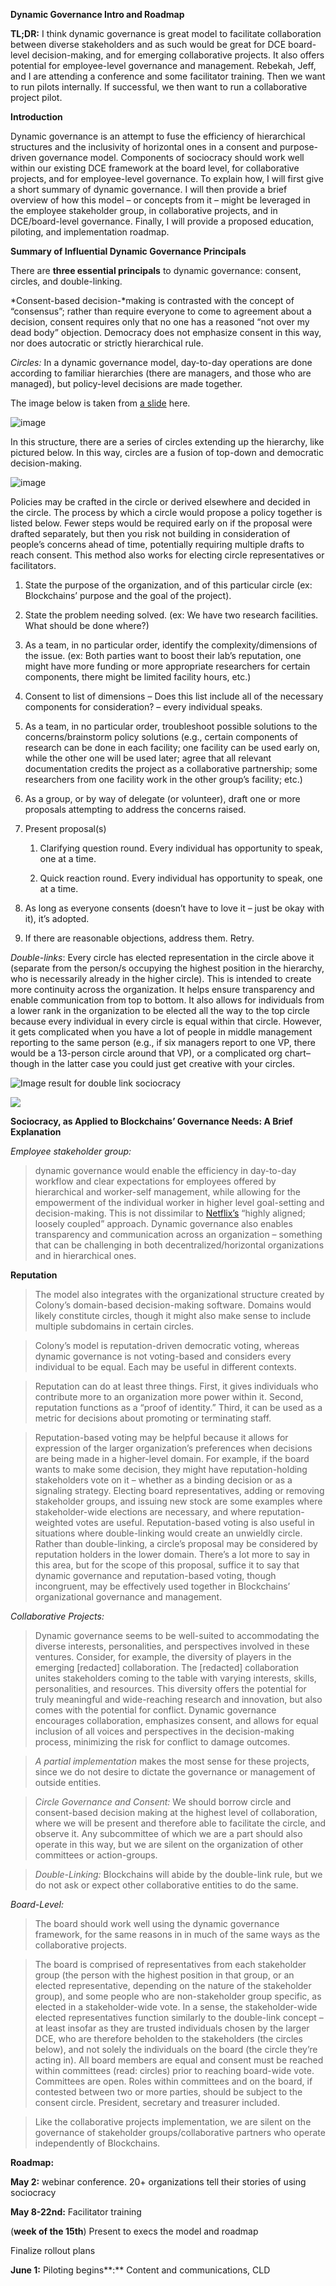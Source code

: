 **Dynamic Governance Intro and Roadmap**

**TL;DR:** I think dynamic governance is great model to facilitate collaboration
between diverse stakeholders and as such would be great for DCE board-level
decision-making, and for emerging collaborative projects. It also offers
potential for employee-level governance and management. Rebekah, Jeff, and I are
attending a conference and some facilitator training. Then we want to run pilots
internally. If successful, we then want to run a collaborative project pilot.

**Introduction**

Dynamic governance is an attempt to fuse the efficiency of hierarchical
structures and the inclusivity of horizontal ones in a consent and
purpose-driven governance model. Components of sociocracy should work well
within our existing DCE framework at the board level, for collaborative
projects, and for employee-level governance. To explain how, I will first give a
short summary of dynamic governance. I will then provide a brief overview of how
this model – or concepts from it – might be leveraged in the employee
stakeholder group, in collaborative projects, and in DCE/board-level governance.
Finally, I will provide a proposed education, piloting, and implementation
roadmap.

**Summary of Influential Dynamic Governance Principals**

There are **three essential principals** to dynamic governance: consent,
circles, and double-linking.

*Consent-based decision-*making is contrasted with the concept of “consensus”;
rather than require everyone to come to agreement about a decision, consent
requires only that no one has a reasoned “not over my dead body” objection.
Democracy does not emphasize consent in this way, nor does autocratic or
strictly hierarchical rule.

*Circles:* In a dynamic governance model, day-to-day operations are done
according to familiar hierarchies (there are managers, and those who are
managed), but policy-level decisions are made together.

The image below is taken from [a
slide](https://www.youtube.com/watch?v=F818QTn6_f8&feature=youtu.be) here.

![image](media/22e05a3468fe785267ca824fda3cffdd.png)

In this structure, there are a series of circles extending up the hierarchy,
like pictured below. In this way, circles are a fusion of top-down and
democratic decision-making.

![image](media/1951c8e443be92955c49a3f33cd4f874.png)

Policies may be crafted in the circle or derived elsewhere and decided in the
circle. The process by which a circle would propose a policy together is listed
below. Fewer steps would be required early on if the proposal were drafted
separately, but then you risk not building in consideration of people’s concerns
ahead of time, potentially requiring multiple drafts to reach consent. This
method also works for electing circle representatives or facilitators.

1.  State the purpose of the organization, and of this particular circle (ex:
    Blockchains’ purpose and the goal of the project).

2.  State the problem needing solved. (ex: We have two research facilities. What
    should be done where?)

3.  As a team, in no particular order, identify the complexity/dimensions of the
    issue. (ex: Both parties want to boost their lab’s reputation, one might
    have more funding or more appropriate researchers for certain components,
    there might be limited facility hours, etc.)

4.  Consent to list of dimensions – Does this list include all of the necessary
    components for consideration? – every individual speaks.

5.  As a team, in no particular order, troubleshoot possible solutions to the
    concerns/brainstorm policy solutions (e.g., certain components of research
    can be done in each facility; one facility can be used early on, while the
    other one will be used later; agree that all relevant documentation credits
    the project as a collaborative partnership; some researchers from one
    facility work in the other group’s facility; etc.)

6.  As a group, or by way of delegate (or volunteer), draft one or more
    proposals attempting to address the concerns raised.

7.  Present proposal(s)

    1.  Clarifying question round. Every individual has opportunity to speak,
        one at a time.

    2.  Quick reaction round. Every individual has opportunity to speak, one at
        a time.

8.  As long as everyone consents (doesn’t have to love it – just be okay with
    it), it’s adopted.

9.  If there are reasonable objections, address them. Retry.

*Double-links*: Every circle has elected representation in the circle above it
(separate from the person/s occupying the highest position in the hierarchy, who
is necessarily already in the higher circle). This is intended to create more
continuity across the organization. It helps ensure transparency and enable
communication from top to bottom. It also allows for individuals from a lower
rank in the organization to be elected all the way to the top circle because
every individual in every circle is equal within that circle. However, it gets
complicated when you have a lot of people in middle management reporting to the
same person (e.g., if six managers report to one VP, there would be a 13-person
circle around that VP), or a complicated org chart– though in the latter case
you could just get creative with your circles.

![Image result for double link sociocracy](media/fd7312cfc1529ac15961f35ab07a1d14.png)

![](media/943004af931e3a0f4f9cc924db817df9.png)

**Sociocracy, as Applied to Blockchains’ Governance Needs: A Brief Explanation**

*Employee stakeholder group:*

>   dynamic governance would enable the efficiency in day-to-day workflow and
>   clear expectations for employees offered by hierarchical and worker-self
>   management, while allowing for the empowerment of the individual worker in
>   higher level goal-setting and decision-making. This is not dissimilar to
>   [Netflix’s](https://jobs.netflix.com/culture) “highly aligned; loosely
>   coupled” approach. Dynamic governance also enables transparency and
>   communication across an organization – something that can be challenging in
>   both decentralized/horizontal organizations and in hierarchical ones.

**Reputation**

>   The model also integrates with the organizational structure created by
>   Colony’s domain-based decision-making software. Domains would likely
>   constitute circles, though it might also make sense to include multiple
>   subdomains in certain circles.

>   Colony’s model is reputation-driven democratic voting, whereas dynamic
>   governance is not voting-based and considers every individual to be equal.
>   Each may be useful in different contexts.

>   Reputation can do at least three things. First, it gives individuals who
>   contribute more to an organization more power within it. Second, reputation
>   functions as a “proof of identity.” Third, it can be used as a metric for
>   decisions about promoting or terminating staff.

>   Reputation-based voting may be helpful because it allows for expression of
>   the larger organization’s preferences when decisions are being made in a
>   higher-level domain. For example, if the board wants to make some decision,
>   they might have reputation-holding stakeholders vote on it – whether as a
>   binding decision or as a signaling strategy. Electing board representatives,
>   adding or removing stakeholder groups, and issuing new stock are some
>   examples where stakeholder-wide elections are necessary, and where
>   reputation-weighted votes are useful. Reputation-based voting is also useful
>   in situations where double-linking would create an unwieldly circle. Rather
>   than double-linking, a circle’s proposal may be considered by reputation
>   holders in the lower domain. There’s a lot more to say in this area, but for
>   the scope of this proposal, suffice it to say that dynamic governance and
>   reputation-based voting, though incongruent, may be effectively used
>   together in Blockchains’ organizational governance and management.

*Collaborative Projects:*

>   Dynamic governance seems to be well-suited to accommodating the diverse
>   interests, personalities, and perspectives involved in these ventures.
>   Consider, for example, the diversity of players in the emerging [redacted]
>   collaboration. The [redacted] collaboration unites stakeholders coming to
>   the table with varying interests, skills, personalities, and resources. This
>   diversity offers the potential for truly meaningful and wide-reaching
>   research and innovation, but also comes with the potential for conflict.
>   Dynamic governance encourages collaboration, emphasizes consent, and allows
>   for equal inclusion of all voices and perspectives in the decision-making
>   process, minimizing the risk for conflict to damage outcomes.

>   *A partial implementation* makes the most sense for these projects, since we
>   do not desire to dictate the governance or management of outside entities.

>   *Circle Governance and Consent:* We should borrow circle and consent-based
>   decision making at the highest level of collaboration, where we will be
>   present and therefore able to facilitate the circle, and observe it. Any
>   subcommittee of which we are a part should also operate in this way, but we
>   are silent on the organization of other committees or action-groups.

>   *Double-Linking:* Blockchains will abide by the double-link rule, but we do
>   not ask or expect other collaborative entities to do the same.

*Board-Level:*

>   The board should work well using the dynamic governance framework, for the
>   same reasons in in much of the same ways as the collaborative projects.

>   The board is comprised of representatives from each stakeholder group (the
>   person with the highest position in that group, or an elected
>   representative, depending on the nature of the stakeholder group), and some
>   people who are non-stakeholder group specific, as elected in a
>   stakeholder-wide vote. In a sense, the stakeholder-wide elected
>   representatives function similarly to the double-link concept – at least
>   insofar as they are trusted individuals chosen by the larger DCE, who are
>   therefore beholden to the stakeholders (the circles below), and not solely
>   the individuals on the board (the circle they’re acting in). All board
>   members are equal and consent must be reached within committees (read:
>   circles) prior to reaching board-wide vote. Committees are open. Roles
>   within committees and on the board, if contested between two or more
>   parties, should be subject to the consent circle. President, secretary and
>   treasurer included.

>   Like the collaborative projects implementation, we are silent on the
>   governance of stakeholder groups/collaborative partners who operate
>   independently of Blockchains.

**Roadmap:**

**May 2:** webinar conference. 20+ organizations tell their stories of using
sociocracy

**May 8-22nd:** Facilitator training

(**week of the 15th**) Present to execs the model and roadmap

Finalize rollout plans

**June 1:** Piloting begins**:** Content and communications, CLD
